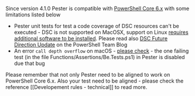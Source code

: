 Since version 4.1.0 Pester is compatible with [PowerShell Core 6.x](https://github.com/powershell/powershell) with some limitations listed below

- Pester unit tests for test a code coverage of DSC resources can't be executed - DSC is not supported on MacOSX, support on Linux [requires additional software to be installed](https://docs.microsoft.com/en-us/powershell/dsc/lnxgettingstarted). Please read also [DSC Future Direction Update](https://blogs.msdn.microsoft.com/powershell/2017/09/12/dsc-future-direction-update/) on the PowerShell Team Blog
- An error ```call depth overflow``` on macOS - [please check](https://github.com/PowerShell/PowerShell/issues/4268) - the one failing test (in the file Functions/Assertions/Be.Tests.ps1) in Pester is disabled due that bug

Please remember that not only Pester need to be aligned to work on PowerShell Core 6.x. Also your test need to be aligned - please check the reference [[Developement rules - technical]] to read more.
